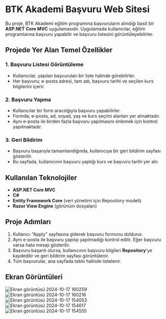 # BTK Akademi Başvuru Web Sitesi

Bu proje, BTK Akademi eğitim programına başvuruların alındığı basit bir **ASP.NET Core MVC** uygulamasıdır. Uygulamada kullanıcılar, eğitim programlarına başvuru yapabilir ve başvuru listesini görüntüleyebilirler.

## Projede Yer Alan Temel Özellikler

### 1. Başvuru Listesi Görüntüleme
- Kullanıcılar, yapılan başvuruları bir liste halinde görebilirler.
- Her başvuru; e-posta adresi, tam adı, başvuru tarihi ve seçilen kurs bilgilerini içerir.

### 2. Başvuru Yapma
- Kullanıcılar bir form aracılığıyla başvuru yapabilirler.
- Formda; e-posta, ad, soyad, yaş ve kurs seçimi alanları yer almaktadır.
- Aynı e-posta ile birden fazla başvuru yapılmasını önlemek için kontrol yapılmaktadır.

### 3. Geri Bildirim
- Başvuru başarıyla tamamlandığında, kullanıcıya bir geri bildirim sayfası gösterilir.
- Bu sayfada, kullanıcının başvuru yaptığı kurs ve başvuru tarihi yer alır.

## Kullanılan Teknolojiler
- **ASP.NET Core MVC**
- **C#**
- **Entity Framework Core** (veri yönetimi için Repository modeli)
- **Razor View Engine** (görünüm dosyaları)

## Proje Adımları
1. Kullanıcı "Apply" sayfasına giderek başvuru formunu doldurur.
2. Aynı e-posta ile başvuru yapılıp yapılmadığı kontrol edilir. Eğer başvuru varsa hata mesajı gösterilir.
3. Başvuru başarılı olursa, kullanıcının başvuru bilgileri **Repository**'ye kaydedilir ve geri bildirim sayfası görüntülenir.
4. Tüm başvurular, ana sayfada tablo halinde listelenir.

## Ekran Görüntüleri
![Ekran görüntüsü 2024-10-17 160259](https://github.com/user-attachments/assets/da8ec3fb-6733-47b7-9ac5-a3ae6699f61c)
![Ekran görüntüsü 2024-10-17 160216](https://github.com/user-attachments/assets/cbe9d6e6-a2f3-48ce-bb2f-b42209cf1181)
![Ekran görüntüsü 2024-10-17 154053](https://github.com/user-attachments/assets/e11e97f3-2949-4fec-9c43-6756e593323e)
![Ekran görüntüsü 2024-10-17 154617](https://github.com/user-attachments/assets/6bdedc95-6f0f-458a-bdce-d681528656d3)
![Ekran görüntüsü 2024-10-17 154555](https://github.com/user-attachments/assets/bacdac62-4224-4b7f-85a8-07cfe7855340)
